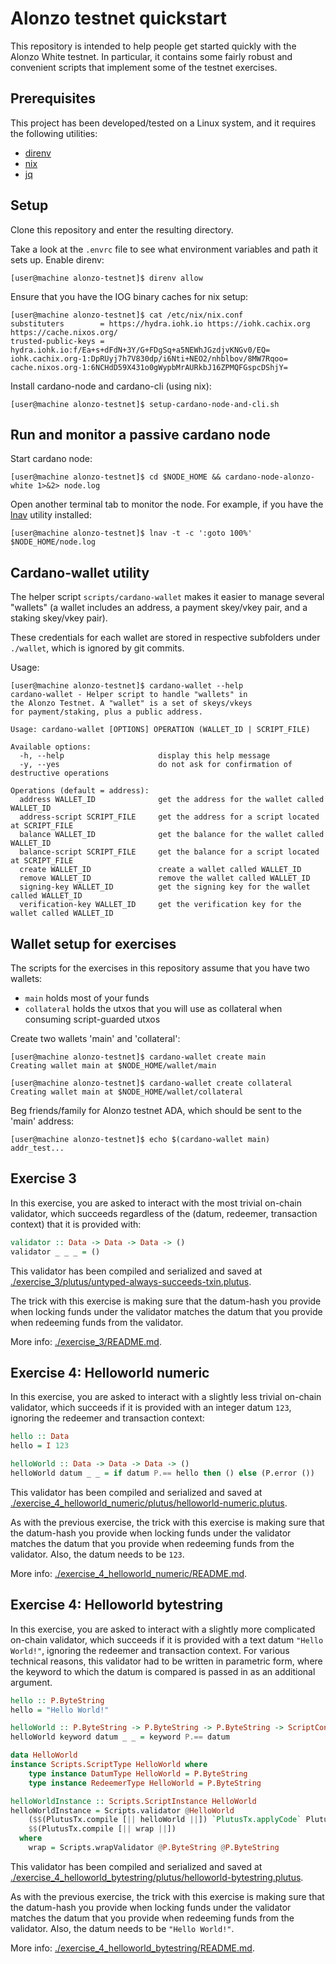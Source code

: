# Alonzo testnet quickstart
This repository is intended to help people get started quickly with the Alonzo White testnet. In particular, it contains some fairly robust and convenient scripts that implement some of the testnet exercises.

## Prerequisites
This project has been developed/tested on a Linux system, and it requires the following utilities:
- [direnv](https://direnv.net/)
- [nix](https://nixos.org/guides/install-nix.html)
- [jq](https://stedolan.github.io/jq/)

## Setup

Clone this repository and enter the resulting directory.

Take a look at the `.envrc` file to see what environment variables and path it sets up. Enable direnv: 
```
[user@machine alonzo-testnet]$ direnv allow
```

Ensure that you have the IOG binary caches for nix setup:
```
[user@machine alonzo-testnet]$ cat /etc/nix/nix.conf 
substituters        = https://hydra.iohk.io https://iohk.cachix.org https://cache.nixos.org/
trusted-public-keys = hydra.iohk.io:f/Ea+s+dFdN+3Y/G+FDgSq+a5NEWhJGzdjvKNGv0/EQ= iohk.cachix.org-1:DpRUyj7h7V830dp/i6Nti+NEO2/nhblbov/8MW7Rqoo= cache.nixos.org-1:6NCHdD59X431o0gWypbMrAURkbJ16ZPMQFGspcDShjY=
```

Install cardano-node and cardano-cli (using nix):
```
[user@machine alonzo-testnet]$ setup-cardano-node-and-cli.sh
```

## Run and monitor a passive cardano node
Start cardano node:
```
[user@machine alonzo-testnet]$ cd $NODE_HOME && cardano-node-alonzo-white 1>&2> node.log
```

Open another terminal tab to monitor the node. For example, if you have the [lnav](https://lnav.org/) utility installed:
```
[user@machine alonzo-testnet]$ lnav -t -c ':goto 100%' $NODE_HOME/node.log
```

## Cardano-wallet utility
The helper script `scripts/cardano-wallet` makes it easier to manage several "wallets" (a wallet includes an address, a payment skey/vkey pair, and a staking skey/vkey pair).

These credentials for each wallet are stored in respective subfolders under `./wallet`, which is ignored by git commits.

Usage:
```
[user@machine alonzo-testnet]$ cardano-wallet --help
cardano-wallet - Helper script to handle "wallets" in
the Alonzo Testnet. A "wallet" is a set of skeys/vkeys
for payment/staking, plus a public address.

Usage: cardano-wallet [OPTIONS] OPERATION (WALLET_ID | SCRIPT_FILE)

Available options:
  -h, --help                     display this help message
  -y, --yes                      do not ask for confirmation of destructive operations

Operations (default = address):
  address WALLET_ID              get the address for the wallet called WALLET_ID
  address-script SCRIPT_FILE     get the address for a script located at SCRIPT_FILE
  balance WALLET_ID              get the balance for the wallet called WALLET_ID
  balance-script SCRIPT_FILE     get the balance for a script located at SCRIPT_FILE
  create WALLET_ID               create a wallet called WALLET_ID
  remove WALLET_ID               remove the wallet called WALLET_ID
  signing-key WALLET_ID          get the signing key for the wallet called WALLET_ID
  verification-key WALLET_ID     get the verification key for the wallet called WALLET_ID
```

## Wallet setup for exercises
The scripts for the exercises in this repository assume that you have two wallets:
- `main` holds most of your funds
- `collateral` holds the utxos that you will use as collateral when consuming script-guarded utxos

Create two wallets 'main' and 'collateral':
```
[user@machine alonzo-testnet]$ cardano-wallet create main
Creating wallet main at $NODE_HOME/wallet/main

[user@machine alonzo-testnet]$ cardano-wallet create collateral
Creating wallet main at $NODE_HOME/wallet/collateral
```

Beg friends/family for Alonzo testnet ADA, which should be sent to the 'main' address:
```
[user@machine alonzo-testnet]$ echo $(cardano-wallet main)
addr_test...
```

## Exercise 3
In this exercise, you are asked to interact with the most trivial on-chain validator, which succeeds regardless of the (datum, redeemer, transaction context) that it is provided with:
```haskell
validator :: Data -> Data -> Data -> ()
validator _ _ _ = ()
```

This validator has been compiled and serialized and saved at [./exercise_3/plutus/untyped-always-succeeds-txin.plutus](./exercise_3/plutus/untyped-always-succeeds-txin.plutus).

The trick with this exercise is making sure that the datum-hash you provide when locking funds under the validator matches the datum that you provide when redeeming funds from the validator.

More info: [./exercise_3/README.md](./exercise_3/README.md).

## Exercise 4: Helloworld numeric
In this exercise, you are asked to interact with a slightly less trivial on-chain validator, which succeeds if it is provided with an integer datum `123`, ignoring the redeemer and transaction context:
```haskell
hello :: Data
hello = I 123

helloWorld :: Data -> Data -> Data -> ()
helloWorld datum _ _ = if datum P.== hello then () else (P.error ())
```

This validator has been compiled and serialized and saved at [./exercise_4_helloworld_numeric/plutus/helloworld-numeric.plutus](./exercise_4_helloworld_numeric/plutus/helloworld-numeric.plutus).

As with the previous exercise, the trick with this exercise is making sure that the datum-hash you provide when locking funds under the validator matches the datum that you provide when redeeming funds from the validator. Also, the datum needs to be `123`.

More info: [./exercise_4_helloworld_numeric/README.md](./exercise_4_helloworld_numeric/README.md).

## Exercise 4: Helloworld bytestring
In this exercise, you are asked to interact with a slightly more complicated on-chain validator, which succeeds if it is provided with a text datum `"Hello World!"`, ignoring the redeemer and transaction context. For various technical reasons, this validator had to be written in parametric form, where the keyword to which the datum is compared is passed in as an additional argument.
```haskell
hello :: P.ByteString
hello = "Hello World!"

helloWorld :: P.ByteString -> P.ByteString -> P.ByteString -> ScriptContext -> P.Bool
helloWorld keyword datum _ _ = keyword P.== datum

data HelloWorld
instance Scripts.ScriptType HelloWorld where
    type instance DatumType HelloWorld = P.ByteString
    type instance RedeemerType HelloWorld = P.ByteString

helloWorldInstance :: Scripts.ScriptInstance HelloWorld
helloWorldInstance = Scripts.validator @HelloWorld
    ($$(PlutusTx.compile [|| helloWorld ||]) `PlutusTx.applyCode` PlutusTx.liftCode hello)
    $$(PlutusTx.compile [|| wrap ||])
  where
    wrap = Scripts.wrapValidator @P.ByteString @P.ByteString
```

This validator has been compiled and serialized and saved at [./exercise_4_helloworld_bytestring/plutus/helloworld-bytestring.plutus](./exercise_4_helloworld_bytestring/plutus/helloworld-bytestring.plutus).

As with the previous exercise, the trick with this exercise is making sure that the datum-hash you provide when locking funds under the validator matches the datum that you provide when redeeming funds from the validator. Also, the datum needs to be `"Hello World!"`.

More info: [./exercise_4_helloworld_bytestring/README.md](./exercise_4_helloworld_bytestring/README.md).

